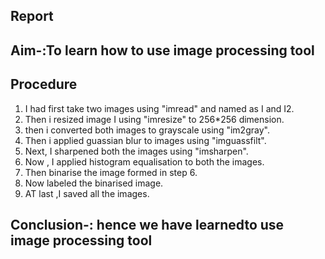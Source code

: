 ## Report
## Aim-:To learn how to use image processing tool 
## Procedure 
1. I had first take two images using "imread" and named as I and I2.
2. Then i resized image I using "imresize" to 256*256 dimension.
3. then i converted both images to grayscale using "im2gray".
4. Then i applied guassian blur to images using "imguassfilt".
5. Next, I sharpened both the images using "imsharpen".
6. Now , I applied histogram equalisation to both the images.
7. Then binarise the image formed in step 6.
8. Now labeled the binarised image.
9. AT last ,I saved all the images.
 ## Conclusion-: hence we have learnedto use image processing tool
